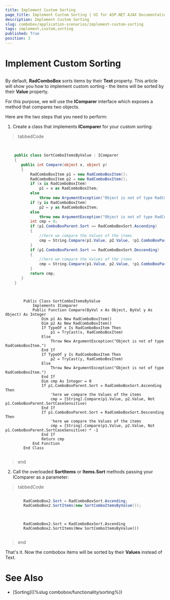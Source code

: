 ```yaml
---
title: Implement Custom Sorting
page_title: Implement Custom Sorting | UI for ASP.NET AJAX Documentation
description: Implement Custom Sorting
slug: combobox/application-scenarios/implement-custom-sorting
tags: implement,custom,sorting
published: True
position: 3
---
```


# Implement Custom Sorting



## 

By default, __RadComboBox__ sorts items by their __Text__ property. This article will show you how to implement custom sorting - the items will be sorted by their __Value__ property.

For this purpose, we will use the __IComparer__ interface which exposes a method that compares two objects.

Here are the two steps that you need to perform:

1. Create a class that implements __IComparer__ for your custom sorting:

>tabbedCode

````C#
	     
	
	public class SortComboItemsByValue : IComparer
	{
	   public int Compare(object x, object y)
	   {
	       RadComboBoxItem p1 = new RadComboBoxItem();
	       RadComboBoxItem p2 = new RadComboBoxItem();
	       if (x is RadComboBoxItem)
	           p1 = x as RadComboBoxItem;
	       else
	           throw new ArgumentException("Object is not of type RadComboBoxItem.");
	       if (y is RadComboBoxItem)
	           p2 = y as RadComboBoxItem;
	       else
	           throw new ArgumentException("Object is not of type RadComboBoxItem.");
	       int cmp = 0;
	       if (p1.ComboBoxParent.Sort == RadComboBoxSort.Ascending)
	       {
	           //here we compare the Values of the items
	           cmp = String.Compare(p1.Value, p2.Value, !p1.ComboBoxParent.SortCaseSensitive);
	       }
	       if (p1.ComboBoxParent.Sort == RadComboBoxSort.Descending)
	       {
	           //here we compare the Values of the items
	           cmp = String.Compare(p1.Value, p2.Value, !p1.ComboBoxParent.SortCaseSensitive) * -1;
	       }
	       return cmp;
	   }
	} 			
````



````VB.NET
	
	
	    Public Class SortComboItemsByValue
	        Implements IComparer
	        Public Function Compare(ByVal x As Object, ByVal y As Object) As Integer
	            Dim p1 As New RadComboBoxItem()
	            Dim p2 As New RadComboBoxItem()
	            If TypeOf x Is RadComboBoxItem Then
	                p1 = TryCast(x, RadComboBoxItem)
	            Else
	                Throw New ArgumentException("Object is not of type RadComboBoxItem.")
	            End If
	            If TypeOf y Is RadComboBoxItem Then
	                p2 = TryCast(y, RadComboBoxItem)
	            Else
	                Throw New ArgumentException("Object is not of type RadComboBoxItem.")
	            End If
	            Dim cmp As Integer = 0
	            If p1.ComboBoxParent.Sort = RadComboBoxSort.Ascending Then
	                'here we compare the Values of the items
	                cmp = [String].Compare(p1.Value, p2.Value, Not p1.ComboBoxParent.SortCaseSensitive)
	            End If
	            If p1.ComboBoxParent.Sort = RadComboBoxSort.Descending Then
	                'here we compare the Values of the items
	                cmp = [String].Compare(p1.Value, p2.Value, Not p1.ComboBoxParent.SortCaseSensitive) * -1
	            End If
	            Return cmp
	        End Function
	    End Class
	
````


>end

2. Call the overloaded __SortItems__ or __Items.Sort__ methods passing your IComparer as a parameter:

>tabbedCode

````C#
	     
	    RadComboBox2.Sort = RadComboBoxSort.Ascending;
	    RadComboBox2.SortItems(new SortComboItemsByValue());
				
````



````VB.NET
	
		RadComboBox2.Sort = RadComboBoxSort.Ascending
	    RadComboBox2.SortItems(New SortComboItemsByValue())
	
````


>end

That's it. Now the combobox items will be sorted by their __Values__ instead of Text.

# See Also

 * [Sorting]({%slug combobox/functionality/sorting%})
